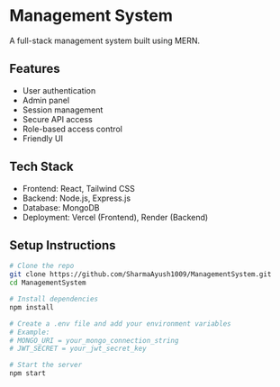 # Management System

A full-stack management system built using MERN.

## Features
- User authentication
- Admin panel
- Session management
- Secure API access
- Role-based access control
- Friendly UI

## Tech Stack
- Frontend: React, Tailwind CSS
- Backend: Node.js, Express.js
- Database: MongoDB
- Deployment: Vercel (Frontend), Render (Backend)


## Setup Instructions

```bash
# Clone the repo
git clone https://github.com/SharmaAyush1009/ManagementSystem.git
cd ManagementSystem

# Install dependencies
npm install

# Create a .env file and add your environment variables
# Example:
# MONGO_URI = your_mongo_connection_string
# JWT_SECRET = your_jwt_secret_key

# Start the server
npm start

